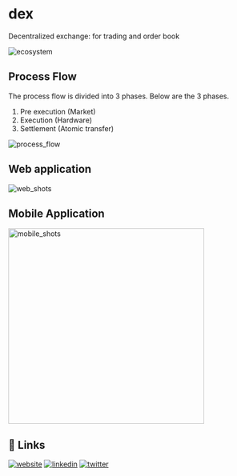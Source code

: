 # dex
Decentralized exchange: for trading and order book

![ecosystem](https://user-images.githubusercontent.com/87982183/211116527-09eb914a-bb08-40cd-9f3d-1b1a9d38a9ae.jpg)




## Process Flow
The process flow is divided into 3 phases. Below are the 3 phases.
1. Pre execution (Market)
2. Execution (Hardware)
3. Settlement (Atomic transfer)

![process_flow](https://user-images.githubusercontent.com/87982183/211114567-82578cb5-7ecb-4180-ade5-517d26156753.png)



## Web application

![web_shots](https://user-images.githubusercontent.com/87982183/211121488-1cb29a12-00b9-4380-b6f7-f6d7f51b4a60.png)



## Mobile Application

<img width="391" alt="mobile_shots" src="https://user-images.githubusercontent.com/87982183/211121698-820dfc42-71f1-4516-b50c-b16143681cb2.png">


## 🔗 Links
[![website](https://user-images.githubusercontent.com/87982183/211117597-1c1fa510-d57d-4b20-8f8b-70de744bdd4e.png)](https://www.poweralgo.in/)
[![linkedin](https://img.shields.io/badge/linkedin-0A66C2?style=for-the-badge&logo=linkedin&logoColor=white)](https://www.linkedin.com/company/poweralgo/)
[![twitter](https://img.shields.io/badge/twitter-1DA1F2?style=for-the-badge&logo=twitter&logoColor=white)](https://twitter.com/Invincible_SM)
